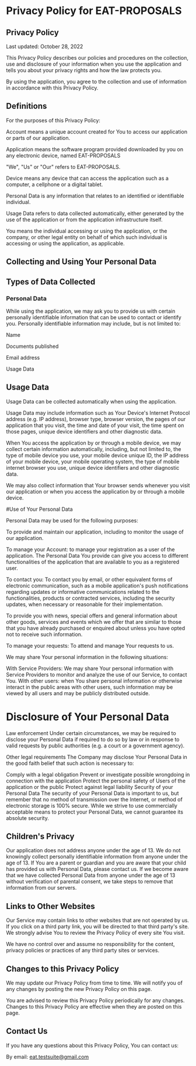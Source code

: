 # Privacy Policy for EAT-PROPOSALS

## Privacy Policy

Last updated: October 28, 2022

This Privacy Policy describes our policies and procedures on the collection, use and disclosure of your information when you use the application and tells you about your privacy rights and how the law protects you.

By using the application, you agree to the collection and use of information in accordance with this Privacy Policy.

## Definitions

For the purposes of this Privacy Policy:

Account means a unique account created for You to access our application or parts of our application.

Application means the software program provided downloaded by you on any electronic device, named EAT-PROPOSALS

"We", "Us" or "Our" refers to EAT-PROPOSALS.

Device means any device that can access the application such as a computer, a cellphone or a digital tablet.

Personal Data is any information that relates to an identified or identifiable individual.

Usage Data refers to data collected automatically, either generated by the use of the application or from the application infrastructure itself.

You means the individual accessing or using the application, or the company, or other legal entity on behalf of which such individual is accessing or using the application, as applicable.


## Collecting and Using Your Personal Data

## Types of Data Collected
### Personal Data
While using the application, we may ask you to provide us with certain personally identifiable information that can be used to contact or identify you. Personally identifiable information may include, but is not limited to:

Name

Documents published

Email address

Usage Data

## Usage Data

Usage Data can be collected automatically when using the application.

Usage Data may include information such as Your Device's Internet Protocol address (e.g. IP address), browser type, browser version, the pages of our application that you visit, the time and date of your visit, the time spent on those pages, unique device identifiers and other diagnostic data.

When You access the application by or through a mobile device, we may collect certain information automatically, including, but not limited to, the type of mobile device you use, your mobile device unique ID, the IP address of your mobile device, your mobile operating system, the type of mobile internet browser you use, unique device identifiers and other diagnostic data.

We may also collect information that Your browser sends whenever you visit our application or when you access the application by or through a mobile device.

#Use of Your Personal Data

Personal Data may be used for the following purposes:

To provide and maintain our application, including to monitor the usage of our application.

To manage your Account: to manage your registration as a user of the application. The Personal Data You provide can give you access to different functionalities of the application that are available to you as a registered user.

To contact you: To contact you by email, or other equivalent forms of electronic communication, such as a mobile application's push notifications regarding updates or informative communications related to the functionalities, products or contracted services, including the security updates, when necessary or reasonable for their implementation.

To provide you with news, special offers and general information about other goods, services and events which we offer that are similar to those that you have already purchased or enquired about unless you have opted not to receive such information.

To manage your requests: To attend and manage Your requests to us.

We may share Your personal information in the following situations:

With Service Providers: We may share Your personal information with Service Providers to monitor and analyze the use of our Service, to contact You.
With other users: when You share personal information or otherwise interact in the public areas with other users, such information may be viewed by all users and may be publicly distributed outside.


# Disclosure of Your Personal Data

Law enforcement
Under certain circumstances, we may be required to disclose your Personal Data if required to do so by law or in response to valid requests by public authorities (e.g. a court or a government agency).

Other legal requirements
The Company may disclose Your Personal Data in the good faith belief that such action is necessary to:

Comply with a legal obligation
Prevent or investigate possible wrongdoing in connection with the application
Protect the personal safety of Users of the application or the public
Protect against legal liability
Security of your Personal Data
The security of your Personal Data is important to us, but remember that no method of transmission over the Internet, or method of electronic storage is 100% secure. While we strive to use commercially acceptable means to protect your Personal Data, we cannot guarantee its absolute security.


## Children's Privacy

Our application does not address anyone under the age of 13. We do not knowingly collect personally identifiable information from anyone under the age of 13. If You are a parent or guardian and you are aware that your child has provided us with Personal Data, please contact us. If we become aware that we have collected Personal Data from anyone under the age of 13 without verification of parental consent, we take steps to remove that information from our servers.


## Links to Other Websites
Our Service may contain links to other websites that are not operated by us. If you click on a third party link, you will be directed to that third party's site. We strongly advise You to review the Privacy Policy of every site You visit.

We have no control over and assume no responsibility for the content, privacy policies or practices of any third party sites or services.


## Changes to this Privacy Policy

We may update our Privacy Policy from time to time. We will notify you of any changes by posting the new Privacy Policy on this page.

You are advised to review this Privacy Policy periodically for any changes. Changes to this Privacy Policy are effective when they are posted on this page.


## Contact Us

If you have any questions about this Privacy Policy, You can contact us:

By email: eat.testsuite@gmail.com
